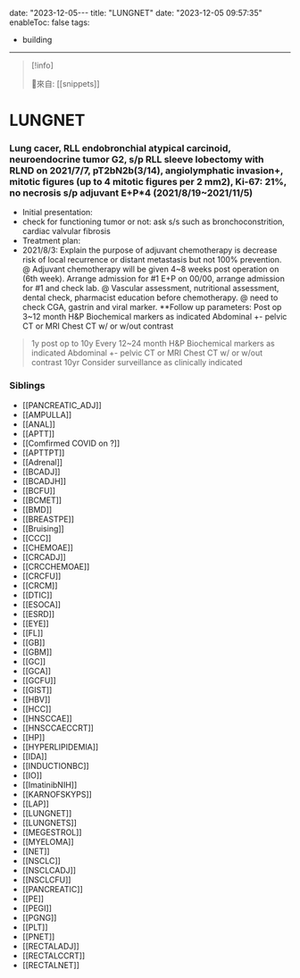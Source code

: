 date: "2023-12-05---
title: "LUNGNET"
date: "2023-12-05 09:57:35"
enableToc: false
tags:
  - building
---
> [!info]
>
> 🌱來自: [[snippets]]
# LUNGNET
### Lung cacer, RLL endobronchial atypical carcinoid, neuroendocrine tumor G2, s/p RLL sleeve lobectomy with RLND on 2021/7/7, pT2bN2b(3/14), angiolymphatic invasion+, mitotic figures (up to 4 mitotic figures per 2 mm2), Ki-67: 21%, no necrosis s/p adjuvant E+P\*4 (2021/8/19~2021/11/5)
- Initial presentation:
- check for functioning tumor or not: ask s/s such as bronchoconstrition, cardiac valvular fibrosis
- Treatment plan:
- 2021/8/3: Explain the purpose of adjuvant chemotherapy is decrease risk of local recurrence or distant metastasis but not 100% prevention.
  @ Adjuvant chemotherapy will be given 4~8 weeks post operation on (6th week). Arrange admission for #1 E+P on 00/00, arrange admission for #1 and check lab.
  @ Vascular assessment, nutritional assessment, dental check, pharmacist education before chemotherapy.
  @ need to check CGA, gastrin and viral marker.
  \*\*Follow up parameters:
  Post op 3~12 month
  H&P
  Biochemical markers as indicated
  Abdominal +- pelvic CT or MRI
  Chest CT w/ or w/out contrast
> 1y post op to 10y
> Every 12~24 month
> H&P
> Biochemical markers as indicated
> Abdominal +- pelvic CT or MRI
> Chest CT w/ or w/out contrast
> 10yr
> Consider surveillance as clinically indicated
### Siblings
- [[PANCREATIC_ADJ]]
- [[AMPULLA]]
- [[ANAL]]
- [[APTT]]
- [[Comfirmed COVID on ?]]
- [[APTTPT]]
- [[Adrenal]]
- [[BCADJ]]
- [[BCADJH]]
- [[BCFU]]
- [[BCMET]]
- [[BMD]]
- [[BREASTPE]]
- [[Bruising]]
- [[CCC]]
- [[CHEMOAE]]
- [[CRCADJ]]
- [[CRCCHEMOAE]]
- [[CRCFU]]
- [[CRCM]]
- [[DTIC]]
- [[ESOCA]]
- [[ESRD]]
- [[EYE]]
- [[FL]]
- [[GB]]
- [[GBM]]
- [[GC]]
- [[GCA]]
- [[GCFU]]
- [[GIST]]
- [[HBV]]
- [[HCC]]
- [[HNSCCAE]]
- [[HNSCCAECCRT]]
- [[HP]]
- [[HYPERLIPIDEMIA]]
- [[IDA]]
- [[INDUCTIONBC]]
- [[IO]]
- [[ImatinibNIH]]
- [[KARNOFSKYPS]]
- [[LAP]]
- [[LUNGNET]]
- [[LUNGNETS]]
- [[MEGESTROL]]
- [[MYELOMA]]
- [[NET]]
- [[NSCLC]]
- [[NSCLCADJ]]
- [[NSCLCFU]]
- [[PANCREATIC]]
- [[PE]]
- [[PEGI]]
- [[PGNG]]
- [[PLT]]
- [[PNET]]
- [[RECTALADJ]]
- [[RECTALCCRT]]
- [[RECTALNET]]
